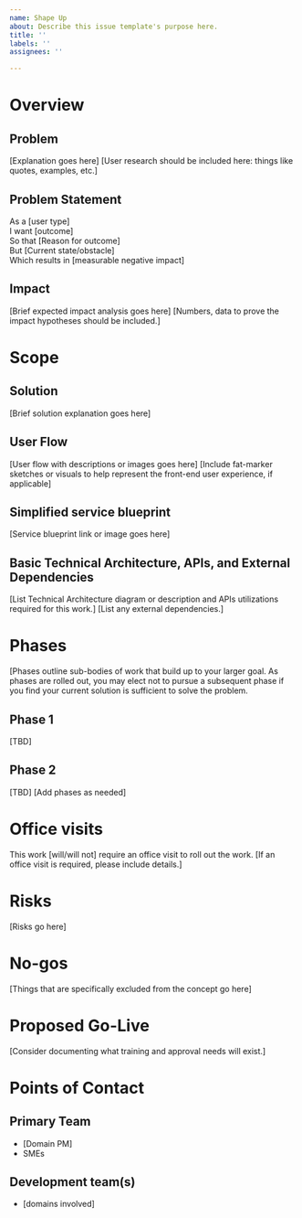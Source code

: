 ```yaml
---
name: Shape Up
about: Describe this issue template's purpose here.
title: ''
labels: ''
assignees: ''

---
```


# Overview
## Problem
[Explanation goes here]
[User research should be included here: things like quotes, examples, etc.]

## Problem Statement
As a [user type]  
I want [outcome]  
So that [Reason for outcome]  
But [Current state/obstacle]  
Which results in [measurable negative impact]  

## Impact
[Brief expected impact analysis goes here]
[Numbers, data to prove the impact hypotheses should be included.]

# Scope
## Solution
[Brief solution explanation goes here]

## User Flow
[User flow with descriptions or images goes here]
[Include fat-marker sketches or visuals to help represent the front-end user experience, if applicable]

## Simplified service blueprint
[Service blueprint link or image goes here]

## Basic Technical Architecture, APIs, and External Dependencies
[List Technical Architecture diagram or description and APIs utilizations required for this
work.]
[List any external dependencies.]

# Phases
[Phases outline sub-bodies of work that build up to your larger goal. As phases are rolled out, you may elect not to pursue a subsequent phase if you find your current solution is sufficient to solve the problem.

## Phase 1
[TBD]
## Phase 2
[TBD]
[Add phases as needed]

# Office visits
This work [will/will not] require an office visit to roll out the work.
[If an office visit is required, please include details.]

# Risks
[Risks go here]

# No-gos
[Things that are specifically excluded from the concept go here]

# Proposed Go-Live
[Consider documenting what training and approval needs will exist.]

# Points of Contact
## Primary Team
- [Domain PM]
- SMEs

## Development team(s)
- [domains involved]

